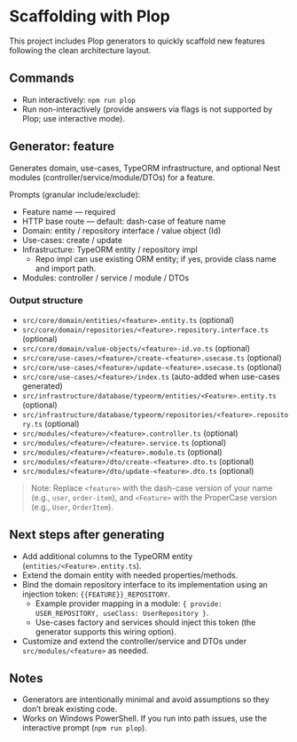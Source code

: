 # Scaffolding with Plop

This project includes Plop generators to quickly scaffold new features following the clean architecture layout.

## Commands

- Run interactively: `npm run plop`
- Run non-interactively (provide answers via flags is not supported by Plop; use interactive mode).

## Generator: feature
Generates domain, use-cases, TypeORM infrastructure, and optional Nest modules (controller/service/module/DTOs) for a feature.

Prompts (granular include/exclude):
- Feature name — required
- HTTP base route — default: dash-case of feature name
- Domain: entity / repository interface / value object (Id)
- Use-cases: create / update
- Infrastructure: TypeORM entity / repository impl
  - Repo impl can use existing ORM entity; if yes, provide class name and import path.
- Modules: controller / service / module / DTOs

### Output structure
- `src/core/domain/entities/<feature>.entity.ts` (optional)
- `src/core/domain/repositories/<feature>.repository.interface.ts` (optional)
- `src/core/domain/value-objects/<feature>-id.vo.ts` (optional)
- `src/core/use-cases/<feature>/create-<feature>.usecase.ts` (optional)
- `src/core/use-cases/<feature>/update-<feature>.usecase.ts` (optional)
- `src/core/use-cases/<feature>/index.ts` (auto-added when use-cases generated)
- `src/infrastructure/database/typeorm/entities/<Feature>.entity.ts` (optional)
- `src/infrastructure/database/typeorm/repositories/<feature>.repository.ts` (optional)
- `src/modules/<feature>/<feature>.controller.ts` (optional)
- `src/modules/<feature>/<feature>.service.ts` (optional)
- `src/modules/<feature>/<feature>.module.ts` (optional)
- `src/modules/<feature>/dto/create-<feature>.dto.ts` (optional)
- `src/modules/<feature>/dto/update-<feature>.dto.ts` (optional)

> Note: Replace `<feature>` with the dash-case version of your name (e.g., `user`, `order-item`), and `<Feature>` with the ProperCase version (e.g., `User`, `OrderItem`).

## Next steps after generating
- Add additional columns to the TypeORM entity (`entities/<Feature>.entity.ts`).
- Extend the domain entity with needed properties/methods.
- Bind the domain repository interface to its implementation using an injection token: `{{FEATURE}}_REPOSITORY`.
  - Example provider mapping in a module: `{ provide: USER_REPOSITORY, useClass: UserRepository }`.
  - Use-cases factory and services should inject this token (the generator supports this wiring option).
- Customize and extend the controller/service and DTOs under `src/modules/<feature>` as needed.

## Notes
- Generators are intentionally minimal and avoid assumptions so they don’t break existing code.
- Works on Windows PowerShell. If you run into path issues, use the interactive prompt (`npm run plop`).